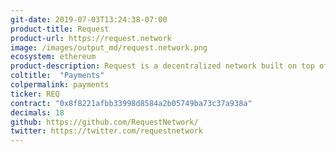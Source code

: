 ```yaml
---
git-date: 2019-07-03T13:24:38-07:00
product-title: Request
product-url: https://request.network
image: /images/output_md/request.network.png
ecosystem: ethereum
product-description: Request is a decentralized network built on top of Ethereum, which allows anyone, anywhere to request, validate and execute payments. [How Request Enabling Blockchain-based Invoices? Interview with Request co-founder Christophe Lassuyt](/request).
coltitle:  "Payments"
colpermalink: payments
ticker: REQ
contract: "0x8f8221afbb33998d8584a2b05749ba73c37a938a"
decimals: 18
github: https://github.com/RequestNetwork/
twitter: https://twitter.com/requestnetwork
---
```

